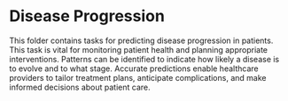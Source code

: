 # Disease Progression

This folder contains tasks for predicting disease progression in patients. This task is vital for monitoring
patient health and planning appropriate interventions. Patterns can be identified to indicate how likely a
disease is to evolve and to what stage. Accurate predictions enable healthcare providers to tailor treatment
plans, anticipate complications, and make informed decisions about patient care.

